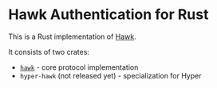 Hawk Authentication for Rust
============================

This is a Rust implementation of [Hawk](https://github.com/hueniverse/hawk).

It consists of two crates:

 * [`hawk`](https://docs.rs/hawk/) - core protocol implementation
 * `hyper-hawk` (not released yet) - specialization for Hyper
